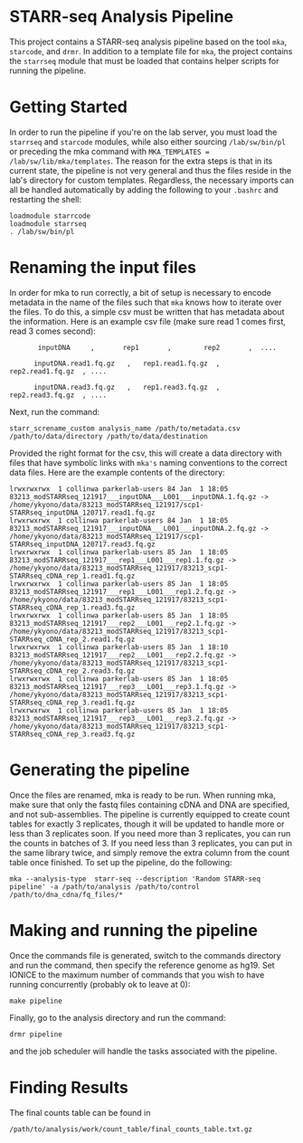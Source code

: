 # STARR-seq Analysis Pipeline
This project contains a STARR-seq analysis pipeline based on the tool ```mka```, ```starcode```, and ```drmr```. In addition to a template file for ```mka```, the project contains the ```starrseq``` module that must be loaded that contains helper scripts for running the pipeline. 

# Getting Started
In order to run the pipeline if you're on the lab server, you must load the ```starrseq``` and ```starcode``` modules, while also either sourcing ```/lab/sw/bin/pl``` or preceding the mka command with ```MKA_TEMPLATES = /lab/sw/lib/mka/templates```. The reason for the extra steps is that in its current state, the pipeline is not very general and thus the files reside in the lab's directory for custom templates. Regardless, the necessary imports can all be handled automatically by adding the following to your ```.bashrc``` and restarting the shell:
```
loadmodule starrcode
loadmodule starrseq 
. /lab/sw/bin/pl
```

# Renaming the input files
In order for mka to run correctly, a bit of setup is necessary to encode metadata in the name of the files such that ```mka``` knows how to iterate over the files. To do this, a simple csv must be written that has metadata about the information. Here is an example csv file (make sure read 1 comes first, read 3 comes second):

```
       inputDNA     ,       rep1       ,        rep2       ,  ....
       
      inputDNA.read1.fq.gz   ,   rep1.read1.fq.gz  ,   rep2.read1.fq.gz  , ....

      inputDNA.read3.fq.gz   ,   rep1.read3.fq.gz  ,   rep2.read3.fq.gz  , ....
```

Next, run the command:

```
starr_screname_custom analysis_name /path/to/metadata.csv /path/to/data/directory /path/to/data/destination
```

Provided the right format for the csv, this will create a data directory with files that have symbolic links with ```mka's``` naming conventions to the correct data files. Here are the example contents of the directory:

```
lrwxrwxrwx  1 collinwa parkerlab-users 84 Jan  1 18:05 83213_modSTARRseq_121917___inputDNA___L001___inputDNA.1.fq.gz -> /home/ykyono/data/83213_modSTARRseq_121917/scp1-STARRseq_inputDNA_120717.read1.fq.gz
lrwxrwxrwx  1 collinwa parkerlab-users 84 Jan  1 18:05 83213_modSTARRseq_121917___inputDNA___L001___inputDNA.2.fq.gz -> /home/ykyono/data/83213_modSTARRseq_121917/scp1-STARRseq_inputDNA_120717.read3.fq.gz
lrwxrwxrwx  1 collinwa parkerlab-users 85 Jan  1 18:05 83213_modSTARRseq_121917___rep1___L001___rep1.1.fq.gz -> /home/ykyono/data/83213_modSTARRseq_121917/83213_scp1-STARRseq_cDNA_rep_1.read1.fq.gz
lrwxrwxrwx  1 collinwa parkerlab-users 85 Jan  1 18:05 83213_modSTARRseq_121917___rep1___L001___rep1.2.fq.gz -> /home/ykyono/data/83213_modSTARRseq_121917/83213_scp1-STARRseq_cDNA_rep_1.read3.fq.gz
lrwxrwxrwx  1 collinwa parkerlab-users 85 Jan  1 18:05 83213_modSTARRseq_121917___rep2___L001___rep2.1.fq.gz -> /home/ykyono/data/83213_modSTARRseq_121917/83213_scp1-STARRseq_cDNA_rep_2.read1.fq.gz
lrwxrwxrwx  1 collinwa parkerlab-users 85 Jan  1 18:10 83213_modSTARRseq_121917___rep2___L001___rep2.2.fq.gz -> /home/ykyono/data/83213_modSTARRseq_121917/83213_scp1-STARRseq_cDNA_rep_2.read3.fq.gz
lrwxrwxrwx  1 collinwa parkerlab-users 85 Jan  1 18:05 83213_modSTARRseq_121917___rep3___L001___rep3.1.fq.gz -> /home/ykyono/data/83213_modSTARRseq_121917/83213_scp1-STARRseq_cDNA_rep_3.read1.fq.gz
lrwxrwxrwx  1 collinwa parkerlab-users 85 Jan  1 18:05 83213_modSTARRseq_121917___rep3___L001___rep3.2.fq.gz -> /home/ykyono/data/83213_modSTARRseq_121917/83213_scp1-STARRseq_cDNA_rep_3.read3.fq.gz
```

# Generating the pipeline
Once the files are renamed, mka is ready to be run. When running mka, make sure that only the fastq files containing cDNA and DNA are specified, and not sub-assemblies. The pipeline is currently equipped to create count tables for exactly 3 replicates, though it will be updated to handle more or less than 3 replicates soon. If you need more than 3 replicates, you can run the counts in batches of 3. If you need less than 3 replicates, you can put in the same library twice, and simply remove the extra column from the count table once finished. To set up the pipeline, do the following: 
```
mka --analysis-type  starr-seq --description 'Random STARR-seq pipeline' -a /path/to/analysis /path/to/control /path/to/dna_cdna/fq_files/*
```

# Making and running the pipeline
Once the commands file is generated, switch to the commands directory and run the command, then specify the reference genome as hg19. Set IONICE to the maximum number of commands that you wish to have running concurrently (probably ok to leave at 0):
```
make pipeline
```
Finally, go to the analysis directory and run the command:
```
drmr pipeline
```
and the job scheduler will handle the tasks associated with the pipeline. 

# Finding Results
The final counts table can be found in 
```
/path/to/analysis/work/count_table/final_counts_table.txt.gz
```
